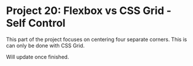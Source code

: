 <h1>Project 20: Flexbox vs CSS Grid - Self Control</h1>
<p>This part of the project focuses on centering four separate corners. This is can only be done with CSS Grid.</p>
<p>Will update once finished.</p>